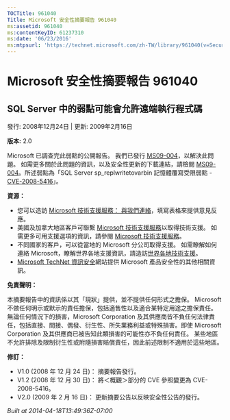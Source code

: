 ```yaml
---
TOCTitle: 961040
Title: Microsoft 安全性摘要報告 961040
ms:assetid: 961040
ms:contentKeyID: 61237310
ms:date: '06/23/2016'
ms:mtpsurl: 'https://technet.microsoft.com/zh-TW/library/961040(v=Security.10)'
---
```



Microsoft 安全性摘要報告 961040
===============================

SQL Server 中的弱點可能會允許遠端執行程式碼
-------------------------------------------

發行: 2008年12月24日 | 更新: 2009年2月16日

**版本:** 2.0

Microsoft 已調查完此弱點的公開報告。 我們已發行 [MS09-004](http://technet.microsoft.com/security/bulletin/ms09-004)，以解決此問題。 如需更多關於此問題的資訊，以及安全性更新的下載連結，請檢閱 [MS09-004](http://technet.microsoft.com/security/bulletin/ms09-004)。所述弱點為「SQL Server sp\_replwritetovarbin 記憶體覆寫受限弱點 - [CVE-2008-5416](http://www.cve.mitre.org/cgi-bin/cvename.cgi?name=cve-2008-5416)」。

**資源：** 

-   您可以造訪 [Microsoft 技術支援服務： 與我們連絡](https://support.microsoft.com/common/survey.aspx?scid=sw;en;1257&amp;showpage=1&amp;ws=technet&amp;sd=tech)，填寫表格來提供意見反應。
-   美國及加拿大地區客戶可聯繫 [Microsoft 技術支援服務](http://go.microsoft.com/fwlink/?linkid=21131)以取得技術支援。 如需更多可用支援選項的資訊，請參閱 [Microsoft 技術支援服務](http://support.microsoft.com/)。
-   不同國家的客戶，可以從當地的 Microsoft 分公司取得支援。 如需瞭解如何連絡 Microsoft，瞭解世界各地支援資訊，請造訪[世界各地技術支援](http://go.microsoft.com/fwlink/?linkid=21155)。
-   [Microsoft TechNet 資訊安全](http://www.microsoft.com/taiwan/technet/security/default.mspx)網站提供 Microsoft 產品安全性的其他相關資訊。

**免責聲明：** 

本摘要報告中的資訊係以其「現狀」提供，並不提供任何形式之擔保。 Microsoft 不做任何明示或默示的責任擔保，包括適售性以及適合某特定用途之擔保責任。 無論任何情況下的損害，Microsoft Corporation 及其供應商皆不負任何法律責任，包括直接、間接、偶發、衍生性、所失業務利益或特殊損害。即使 Microsoft Corporation 及其供應商已被告知此類損害的可能性亦不負任何責任。 某些地區不允許排除及限制衍生性或附隨損害賠償責任，因此前述限制不適用於這些地區。

**修訂：** 

-   V1.0 (2008 年 12 月 24 日)： 摘要報告發行。
-   V1.2 (2008 年 12 月 30 日)： 將＜概觀＞部分的 CVE 參照變更為 CVE-2008-5416。
-   V2.0 (2009 年 2 月 16 日)： 更新摘要公告以反映安全性公告的發行。

*Built at 2014-04-18T13:49:36Z-07:00*

